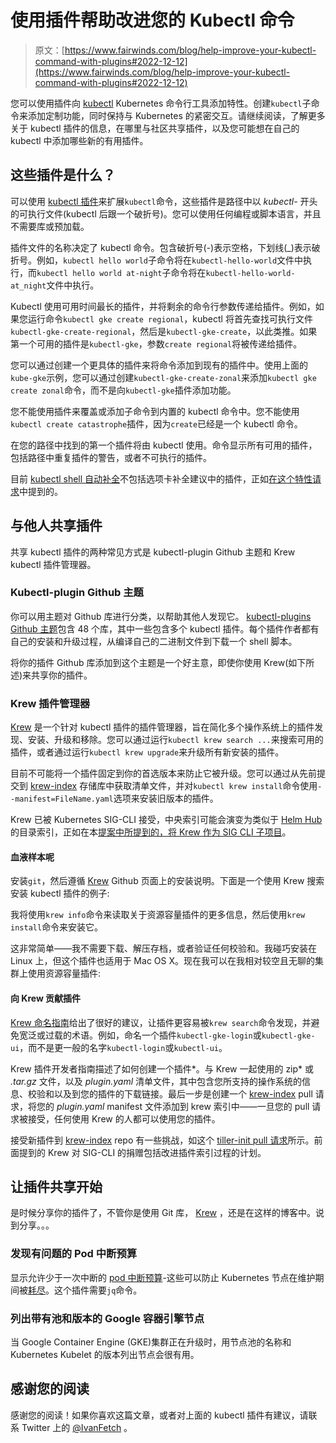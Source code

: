 # 使用插件帮助改进您的 Kubectl 命令

> 原文：[https://www.fairwinds.com/blog/help-improve-your-kubectl-command-with-plugins#2022-12-12](https://www.fairwinds.com/blog/help-improve-your-kubectl-command-with-plugins#2022-12-12)

您可以使用插件向 [kubectl](https://kubernetes.io/docs/tasks/tools/install-kubectl/) Kubernetes 命令行工具添加特性。创建`kubectl`子命令来添加定制功能，同时保持与 Kubernetes 的紧密交互。请继续阅读，了解更多关于 kubectl 插件的信息，在哪里与社区共享插件，以及您可能想在自己的 kubectl 中添加哪些新的有用插件。

## 这些插件是什么？

可以使用 [kubectl 插件](https://kubernetes.io/docs/tasks/extend-kubectl/kubectl-plugins/)来扩展`kubectl`命令，这些插件是路径中以 *kubectl-* 开头的可执行文件(kubectl 后跟一个破折号)。您可以使用任何编程或脚本语言，并且不需要库或预加载。

插件文件的名称决定了 kubectl 命令。包含破折号(-)表示空格，下划线(_)表示破折号。例如，`kubectl hello world`子命令将在`kubectl-hello-world`文件中执行，而`kubectl hello world at-night`子命令将在`kubectl-hello-world-at_night`文件中执行。

Kubectl 使用可用时间最长的插件，并将剩余的命令行参数传递给插件。例如，如果您运行命令`kubectl gke create regional`，kubectl 将首先查找可执行文件`kubectl-gke-create-regional`，然后是`kubectl-gke-create`，以此类推。如果第一个可用的插件是`kubectl-gke`，参数`create regional`将被传递给插件。

您可以通过创建一个更具体的插件来将命令添加到现有的插件中。使用上面的`kube-gke`示例，您可以通过创建`kubectl-gke-create-zonal`来添加`kubectl gke create zonal`命令，而不是向`kubectl-gke`插件添加功能。

您不能使用插件来覆盖或添加子命令到内置的 kubectl 命令中。您不能使用`kubectl create catastrophe`插件，因为`create`已经是一个 kubectl 命令。

在您的路径中找到的第一个插件将由 kubectl 使用。命令显示所有可用的插件，包括路径中重复插件的警告，或者不可执行的插件。

目前 [kubectl shell 自动补全](https://kubernetes.io/docs/tasks/tools/install-kubectl/#enabling-shell-autocompletion)不包括选项卡补全建议中的插件，正如[在这个特性请求](https://github.com/kubernetes/kubernetes/issues/74178)中提到的。

## 与他人共享插件

共享 kubectl 插件的两种常见方式是 kubectl-plugin Github 主题和 Krew kubectl 插件管理器。

### Kubectl-plugin Github 主题

你可以用主题对 Github 库进行分类，以帮助其他人发现它。 [kubectl-plugins Github 主题](https://github.com/topics/kubectl-plugins)包含 48 个库，其中一些包含多个 kubectl 插件。每个插件作者都有自己的安装和升级过程，从编译自己的二进制文件到下载一个 shell 脚本。

将你的插件 Github 库添加到这个主题是一个好主意，即使你使用 Krew(如下所述)来共享你的插件。

### Krew 插件管理器

[Krew](https://github.com/GoogleContainerTools/krew) 是一个针对 kubectl 插件的插件管理器，旨在简化多个操作系统上的插件发现、安装、升级和移除。您可以通过运行`kubectl krew search ...`来搜索可用的插件，或者通过运行`kubectl krew upgrade`来升级所有新安装的插件。

目前不可能将一个插件固定到你的首选版本来防止它被升级。您可以通过从先前提交到 [krew-index](https://github.com/GoogleContainerTools/krew-index) 存储库中获取清单文件，并对`kubectl krew install`命令使用`--manifest=FileName.yaml`选项来安装旧版本的插件。

Krew 已被 Kubernetes SIG-CLI 接受，中央索引可能会演变为类似于 [Helm Hub](https://hub.helm.sh/) 的目录索引，正如在本[提案中所提到的，将 Krew 作为 SIG CLI 子项目](https://groups.google.com/forum/#!topic/kubernetes-sig-cli/9fWm_aZ-AC8)。

#### 血液样本呢

安装`git`，然后遵循 [Krew](https://github.com/GoogleContainerTools/krew) Github 页面上的安装说明。下面是一个使用 Krew 搜索安装 kubectl 插件的例子:

我将使用`krew info`命令来读取关于资源容量插件的更多信息，然后使用`krew install`命令来安装它。

这非常简单——我不需要下载、解压存档，或者验证任何校验和。我碰巧安装在 Linux 上，但这个插件也适用于 Mac OS X。现在我可以在我相对较空且无聊的集群上使用资源容量插件:

#### 向 Krew 贡献插件

[Krew 命名指南](https://github.com/GoogleContainerTools/krew/blob/master/docs/NAMING_GUIDE.md)给出了很好的建议，让插件更容易被`krew search`命令发现，并避免宽泛或过载的术语。例如，命名一个插件`kubectl-gke-login`或`kubectl-gke-ui`，而不是更一般的名字`kubectl-login`或`kubectl-ui`。

Krew 插件开发者指南描述了如何创建一个插件*。与 Krew 一起使用的 zip* 或 *.tar.gz* 文件，以及 *plugin.yaml* 清单文件，其中包含您所支持的操作系统的信息、校验和以及到您的插件的下载链接。最后一步是创建一个 [krew-index](https://github.com/GoogleContainerTools/krew-index) pull 请求，将您的 *plugin.yaml* manifest 文件添加到 krew 索引中——一旦您的 pull 请求被接受，任何使用 Krew 的人都可以使用您的插件。

接受新插件到 [krew-index](https://github.com/GoogleContainerTools/krew-index) repo 有一些挑战，如这个 [tiller-init pull 请求](https://github.com/GoogleContainerTools/krew-index/pull/87)所示。前面提到的 Krew 对 SIG-CLI 的捐赠包括改进插件索引过程的计划。

## 让插件共享开始

是时候分享你的插件了，不管你是使用 Git 库， [Krew](https://github.com/GoogleContainerTools/krew) ，还是在这样的博客中。说到分享。。。

### 发现有问题的 Pod 中断预算

显示允许少于一次中断的 [pod 中断预算](https://kubernetes.io/docs/tasks/run-application/configure-pdb/)-这些可以防止 Kubernetes 节点在维护期间被[耗尽](https://kubernetes.io/docs/tasks/administer-cluster/safely-drain-node/)。这个插件需要`jq`命令。

### 列出带有池和版本的 Google 容器引擎节点

当 Google Container Engine (GKE)集群正在升级时，用节点池的名称和 Kubernetes Kubelet 的版本列出节点会很有用。

## 感谢您的阅读

感谢您的阅读！如果你喜欢这篇文章，或者对上面的 kubectl 插件有建议，请联系 Twitter 上的 [@IvanFetch](http://www.twitter.com/ivanfetch) 。